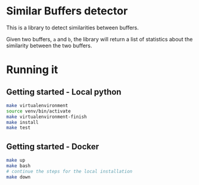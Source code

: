 # Similar Buffers detector

This is a library to detect similarities between buffers.

Given two buffers, `a` and `b`, the library will return a list of statistics about the similarity between the two buffers.

# Running it

## Getting started - Local python

```bash
make virtualenvironment
source venv/bin/activate
make virtualenvironment-finish
make install
make test
```

## Getting started - Docker

```bash
make up
make bash
# continue the steps for the local installation
make down
```
